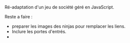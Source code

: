 Ré-adaptation d'un jeu de société géré en JavaScript.

Reste a faire :
* preparer les images des ninjas pour remplacer les liens.
* Inclure les portes d'entrés.
* 
